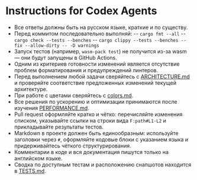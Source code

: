 # Instructions for Codex Agents

- Все ответы должны быть на русском языке, краткие и по существу.
- Перед коммитом последовательно выполняй:
-- `cargo fmt --all`
-- `cargo check --tests --benches`
-- `cargo clippy --tests --benches --fix --allow-dirty -- -D warnings`
- Запуск тестов (например, `wasm-pack test`) не получится из-за wasm — они будут запущены в GitHub Actions.
- Одним из критериев готовности изменений является отсутствие проблем форматирования и предупреждений линтеров.
- Перед выполнением любой задачи сверяйтесь с [ARCHITECTURE.md](ARCHITECTURE.md) и
  проверяйте соответствие предложенных изменений текущей архитектуре.
- При работе с цветами сверяйтесь с [colors.md](colors.md).
- Все решения по ускорению и оптимизации принимаются после изучения
  [PERFORMANCE.md](PERFORMANCE.md).
- Pull request оформляйте кратко и чётко: перечисляйте изменения списком,
  указывайте ссылки на строки вида `F:path#L1-L2` и прикладывайте результаты
  тестов.
- Markdown в проекте должен быть единообразным: используйте заголовки через `#`,
  оформляйте кодовые блоки с указанием языка и придерживайтесь чёткого
  структурирования.
- Комментарии в коде и вся документация пишутся только на английском языке.
- Сводка по доступным тестам и расположению снапшотов находится в [TESTS.md](TESTS.md).
